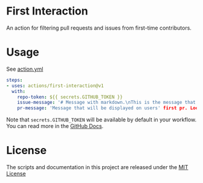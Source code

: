 # First Interaction

An action for filtering pull requests and issues from first-time contributors.

# Usage

See [action.yml](action.yml)

```yaml
steps:
- uses: actions/first-interaction@v1
  with:
    repo-token: ${{ secrets.GITHUB_TOKEN }}
    issue-message: '# Message with markdown.\nThis is the message that will be displayed on users' first issue.'
    pr-message: 'Message that will be displayed on users' first pr. Look, a `code block` for markdown.'
```
Note that `secrets.GITHUB_TOKEN` will be available by default in your workflow. You can read more in the [GitHub Docs](https://docs.github.com/en/free-pro-team@latest/actions/reference/authentication-in-a-workflow). 

# License

The scripts and documentation in this project are released under the [MIT License](LICENSE)
